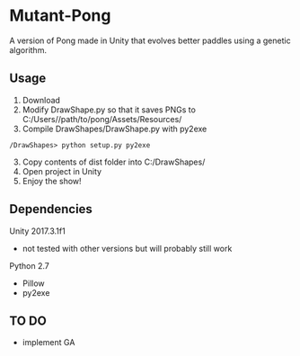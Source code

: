 # Mutant-Pong
A version of Pong made in Unity that evolves better paddles using a genetic algorithm. 


## Usage
1. Download
2. Modify DrawShape.py so that it saves PNGs to C:/Users/<your username>/path/to/pong/Assets/Resources/
3. Compile DrawShapes/DrawShape.py with py2exe
  ```
  /DrawShapes> python setup.py py2exe
  ```
3. Copy contents of dist folder into C:/DrawShapes/
4. Open project in Unity
5. Enjoy the show!

## Dependencies

Unity 2017.3.1f1
- not tested with other versions but will probably still work

Python 2.7
- Pillow
- py2exe

## TO DO
- implement GA
